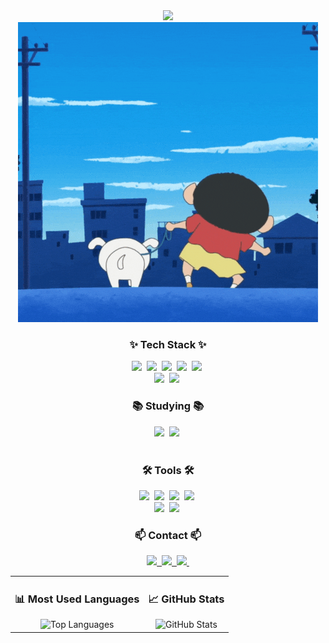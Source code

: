 <div align="center">
  <img src="https://github.com/seungjae223/seungjae223/blob/main/102_shop1_613400.gif" />
</div>
<!--타이틀 부분-->
<div align="center">
<img src="Walk.gif">

</div>

<h3 align="center">✨ Tech Stack ✨</h3>
<div align="center">
  <img src="https://img.shields.io/badge/react-20232a.svg?style=for-the-badge&logo=react&logoColor=61DAFB" />&nbsp
  <img src="https://img.shields.io/badge/javascript-F7DF1E.svg?style=for-the-badge&logo=javascript&logoColor=20232a" />&nbsp
  <img src="https://img.shields.io/badge/html5-E34F26.svg?style=for-the-badge&logo=html5&logoColor=white" />&nbsp
  <img src= "https://img.shields.io/badge/Java-00000?style=for-the-badge&logo=openjdk&logoColor=white"/>&nbsp
  <img src="https://img.shields.io/badge/C++-FBC02D?style=for-the-badge&logo=c%2B%2B&logoColor=white">&nbsp
  
</div>

<div align="center">
  <img src="https://img.shields.io/badge/css3-1572B6.svg?style=for-the-badge&logo=css3&logoColor=white" />&nbsp
  <img src="https://img.shields.io/badge/my sql-3578E5?style=for-the-badge&logo=mysql&logoColor=white" />&nbsp
</div>


<h3 align="center">📚 Studying 📚</h3>
<div align="center">
  <img src="https://img.shields.io/badge/typescript-007ACC.svg?style=for-the-badge&logo=typescript&logoColor=white" />&nbsp
  <img src="https://img.shields.io/badge/AWS-181717?style=for-the-badge&logo=amazonwebservices&logoColor=white" />&nbsp
</div>

<br>

<h3 align="center">🛠 Tools 🛠</h3>
<div align="center">
  <img src="https://img.shields.io/badge/git-F05033.svg?style=for-the-badge&logo=git&logoColor=white" />&nbsp
  <img src="https://img.shields.io/badge/github-181717.svg?style=for-the-badge&logo=github&logoColor=white" />&nbsp
  <img src="https://img.shields.io/badge/Notion-F3F3F3.svg?style=for-the-badge&logo=notion&logoColor=black" />&nbsp
  <img src="https://img.shields.io/badge/Docker-2496ED?style=for-the-badge&logo=Docker&logoColor=white" />&nbsp
</div>

<div align="center">
  <img src="https://img.shields.io/badge/slack-20232a?style=for-the-badge&logo=slack&logoColor=white" />&nbsp
    <img src="https://img.shields.io/badge/eclipse ide-2C2C32.svg?style=for-the-badge&logo=eclipseide&logoColor=white" />&nbsp
</div>

<h3 align="center">📫 Contact 📫</h3>
<div align="center">
  <a href="https://velog.io/@seungjae223/posts">
    <img src="https://img.shields.io/badge/Velog-1EBC8F?style=for-the-badge&logo=velog&logoColor=white" />&nbsp
  </a>
  <a href="https://www.instagram.com/tmdwo_._223/">
    <img src="https://img.shields.io/badge/instagram-FF4154?style=for-the-badge&logo=instagram&logoColor=white" />&nbsp
  </a>
  <a href="mailto:joyfull0223@gmail.com">
    <img
      src="https://img.shields.io/badge/joyfull0223@gmail.com-D14836?style=for-the-badge&logo=gmail&logoColor=white"/>&nbsp
  </a>
</div>

<p align="center">
  <table>
    <tr>
      <td align="center">
        <h3>📊 Most Used Languages</h3>
        <img src="https://github-readme-stats.vercel.app/api/top-langs/?username=seungjae223&layout=compact&theme=radical" alt="Top Languages" />
      </td>
      <td align="center">
        <h3>📈 GitHub Stats</h3>
        <img src="https://github-readme-stats.vercel.app/api?username=seungjae223&show_icons=true&theme=radical" alt="GitHub Stats" />
      </td>
    </tr>
  </table>
</p>



